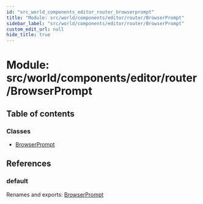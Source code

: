 ```yaml
---
id: "src_world_components_editor_router_browserprompt"
title: "Module: src/world/components/editor/router/BrowserPrompt"
sidebar_label: "src/world/components/editor/router/BrowserPrompt"
custom_edit_url: null
hide_title: true
---
```


# Module: src/world/components/editor/router/BrowserPrompt

## Table of contents

### Classes

- [BrowserPrompt](../classes/src_world_components_editor_router_browserprompt.browserprompt.md)

## References

### default

Renames and exports: [BrowserPrompt](../classes/src_world_components_editor_router_browserprompt.browserprompt.md)
